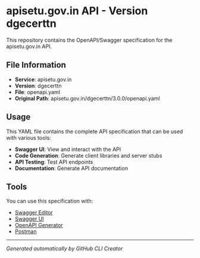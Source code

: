 # apisetu.gov.in API - Version dgecerttn

This repository contains the OpenAPI/Swagger specification for the apisetu.gov.in API.

## File Information

- **Service**: apisetu.gov.in
- **Version**: dgecerttn
- **File**: openapi.yaml
- **Original Path**: apisetu.gov.in/dgecerttn/3.0.0/openapi.yaml

## Usage

This YAML file contains the complete API specification that can be used with various tools:

- **Swagger UI**: View and interact with the API
- **Code Generation**: Generate client libraries and server stubs
- **API Testing**: Test API endpoints
- **Documentation**: Generate API documentation

## Tools

You can use this specification with:

- [Swagger Editor](https://editor.swagger.io/)
- [Swagger UI](https://swagger.io/tools/swagger-ui/)
- [OpenAPI Generator](https://openapi-generator.tech/)
- [Postman](https://www.postman.com/)

---

*Generated automatically by GitHub CLI Creator*
